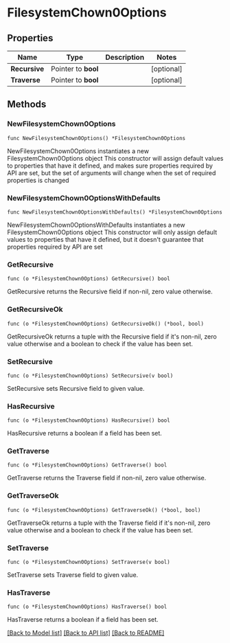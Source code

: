 # FilesystemChown0Options

## Properties

Name | Type | Description | Notes
------------ | ------------- | ------------- | -------------
**Recursive** | Pointer to **bool** |  | [optional] 
**Traverse** | Pointer to **bool** |  | [optional] 

## Methods

### NewFilesystemChown0Options

`func NewFilesystemChown0Options() *FilesystemChown0Options`

NewFilesystemChown0Options instantiates a new FilesystemChown0Options object
This constructor will assign default values to properties that have it defined,
and makes sure properties required by API are set, but the set of arguments
will change when the set of required properties is changed

### NewFilesystemChown0OptionsWithDefaults

`func NewFilesystemChown0OptionsWithDefaults() *FilesystemChown0Options`

NewFilesystemChown0OptionsWithDefaults instantiates a new FilesystemChown0Options object
This constructor will only assign default values to properties that have it defined,
but it doesn't guarantee that properties required by API are set

### GetRecursive

`func (o *FilesystemChown0Options) GetRecursive() bool`

GetRecursive returns the Recursive field if non-nil, zero value otherwise.

### GetRecursiveOk

`func (o *FilesystemChown0Options) GetRecursiveOk() (*bool, bool)`

GetRecursiveOk returns a tuple with the Recursive field if it's non-nil, zero value otherwise
and a boolean to check if the value has been set.

### SetRecursive

`func (o *FilesystemChown0Options) SetRecursive(v bool)`

SetRecursive sets Recursive field to given value.

### HasRecursive

`func (o *FilesystemChown0Options) HasRecursive() bool`

HasRecursive returns a boolean if a field has been set.

### GetTraverse

`func (o *FilesystemChown0Options) GetTraverse() bool`

GetTraverse returns the Traverse field if non-nil, zero value otherwise.

### GetTraverseOk

`func (o *FilesystemChown0Options) GetTraverseOk() (*bool, bool)`

GetTraverseOk returns a tuple with the Traverse field if it's non-nil, zero value otherwise
and a boolean to check if the value has been set.

### SetTraverse

`func (o *FilesystemChown0Options) SetTraverse(v bool)`

SetTraverse sets Traverse field to given value.

### HasTraverse

`func (o *FilesystemChown0Options) HasTraverse() bool`

HasTraverse returns a boolean if a field has been set.


[[Back to Model list]](../README.md#documentation-for-models) [[Back to API list]](../README.md#documentation-for-api-endpoints) [[Back to README]](../README.md)


